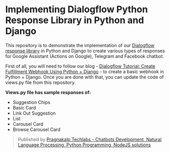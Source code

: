 
# Implementing Dialogflow Python Response Library in Python and Django

This repository is to demonstrate the implementation of our [Dialogflow response library](https://github.com/pragnakalp/dialogflow-webhook-response-libary-in-python) in Python and Django to create various types of responses for Google Assistant (Actions on Google), Telegram and Facebook chatbot.

First of all, you will need to follow our blog - [Dialogflow Tutorial: Create Fulfillment Webhook Using Python + Django](https://www.pragnakalp.com/dialogflow-tutorial-create-fulfillment-webhook-using-python-django/) - to create a basic webhook in Python + Django. Once you are done with that, you can update the code of views.py file from this repository.

**Views.py file has sample responses of:**
- Suggestion Chips
- Basic Card
- Link Out Suggestion
- List
- Carousel Card
- Browse Carousel Card


> Published by [Pragnakalp Techlabs - Chatbots Development, Natural Language Processing, Python Programming, NodeJS solutions](https://www.pragnakalp.com/)